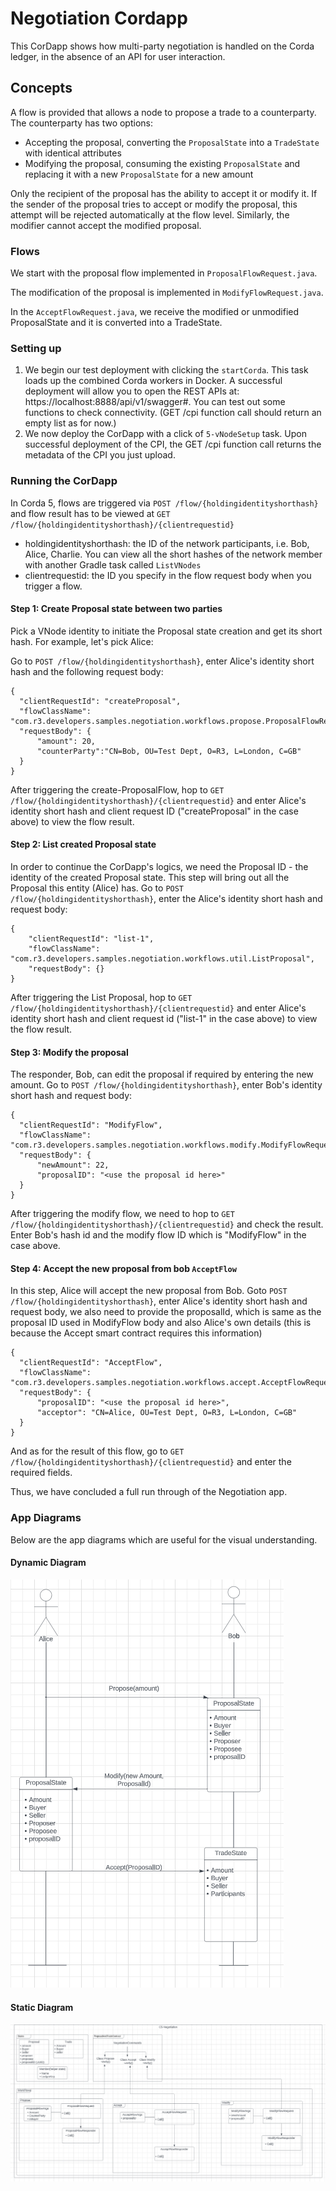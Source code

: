 # Negotiation Cordapp

This CorDapp shows how multi-party negotiation is handled on the Corda ledger, in the absence of an API for user
interaction.

## Concepts
A flow is provided that allows a node to propose a trade to a counterparty. The counterparty has two options:

* Accepting the proposal, converting the `ProposalState` into a `TradeState` with identical attributes
* Modifying the proposal, consuming the existing `ProposalState` and replacing it with a new `ProposalState` for a new
  amount

Only the recipient of the proposal has the ability to accept it or modify it. If the sender of the proposal tries to
accept or modify the proposal, this attempt will be rejected automatically at the flow level. Similarly, the modifier 
cannot accept the modified proposal. 

### Flows
We start with the proposal flow implemented in `ProposalFlowRequest.java`.

The modification of the proposal is implemented in `ModifyFlowRequest.java`.

In the `AcceptFlowRequest.java`, we receive the modified or unmodified ProposalState and it is converted into a 
TradeState.

### Setting up

1. We begin our test deployment with clicking the `startCorda`. This task loads up the combined Corda workers in Docker.
   A successful deployment will allow you to open the REST APIs at: https://localhost:8888/api/v1/swagger#. You can test 
   out some functions to check connectivity. (GET /cpi function call should return an empty list as for now.)
2. We now deploy the CorDapp with a click of `5-vNodeSetup` task. Upon successful deployment of the CPI, the GET /cpi 
   function call returns the metadata of the CPI you just upload.

### Running the CorDapp
In Corda 5, flows are triggered via `POST /flow/{holdingidentityshorthash}` and flow result has to be viewed at 
`GET /flow/{holdingidentityshorthash}/{clientrequestid}`
* holdingidentityshorthash: the ID of the network participants, i.e. Bob, Alice, Charlie. You can view all the short 
  hashes of the network member with another Gradle task called `ListVNodes`
* clientrequestid: the ID you specify in the flow request body when you trigger a flow.

#### Step 1: Create Proposal state between two parties
Pick a VNode identity to initiate the Proposal state creation and get its short hash. For example, let's pick Alice:

Go to `POST /flow/{holdingidentityshorthash}`, enter Alice's identity short hash and the following request body:
```
{
  "clientRequestId": "createProposal",
  "flowClassName": "com.r3.developers.samples.negotiation.workflows.propose.ProposalFlowRequest",
  "requestBody": {
      "amount": 20,
      "counterParty":"CN=Bob, OU=Test Dept, O=R3, L=London, C=GB"
  }
}
```
After triggering the create-ProposalFlow, hop to `GET /flow/{holdingidentityshorthash}/{clientrequestid}` and enter 
Alice's identity short hash and client request ID ("createProposal" in the case above) to view the flow result.

#### Step 2: List created Proposal state
In order to continue the CorDapp's logics, we need the Proposal ID - the identity of the created Proposal state. This 
step will bring out all the Proposal this entity (Alice) has.
Go to `POST /flow/{holdingidentityshorthash}`, enter the Alice's identity short hash and request body:
```
{
    "clientRequestId": "list-1",
    "flowClassName": "com.r3.developers.samples.negotiation.workflows.util.ListProposal",
    "requestBody": {}
}
```
After triggering the List Proposal, hop to `GET /flow/{holdingidentityshorthash}/{clientrequestid}` and enter Alice's 
identity short hash and client request id ("list-1" in the case above) to view the flow result.

#### Step 3: Modify the proposal 
The responder, Bob, can edit the proposal if required by entering the new amount. 
Go to `POST /flow/{holdingidentityshorthash}`, enter Bob's identity short hash and request body:
```
{
  "clientRequestId": "ModifyFlow",
  "flowClassName": "com.r3.developers.samples.negotiation.workflows.modify.ModifyFlowRequest",
  "requestBody": {
      "newAmount": 22,
      "proposalID": "<use the proposal id here>"
  }
}
```
After triggering the modify flow, we need to hop to `GET /flow/{holdingidentityshorthash}/{clientrequestid}` and 
check the result. Enter Bob's hash id and the modify flow ID which is "ModifyFlow" in the case above.

#### Step 4: Accept the new proposal from bob  `AcceptFlow`
In this step, Alice will accept the new proposal from Bob.
Goto `POST /flow/{holdingidentityshorthash}`, enter Alice's identity short hash and request body, we also need to 
provide the proposalId, which is same as the proposal ID used in ModifyFlow body and also Alice's own details 
(this is because the Accept smart contract requires this information)
```
{
  "clientRequestId": "AcceptFlow",
  "flowClassName": "com.r3.developers.samples.negotiation.workflows.accept.AcceptFlowRequest",
  "requestBody": {
      "proposalID": "<use the proposal id here>",
      "acceptor": "CN=Alice, OU=Test Dept, O=R3, L=London, C=GB"
  }
}
```
And as for the result of this flow, go to `GET /flow/{holdingidentityshorthash}/{clientrequestid}` and enter the 
required fields.

Thus, we have concluded a full run through of the Negotiation app.

### App Diagrams
Below are the app diagrams which are useful for the visual understanding.

#### Dynamic Diagram

![img_2.png](negotiation-sequence-diagram.png)

#### Static Diagram

![img.png](negotiation-design-diagram.png)





